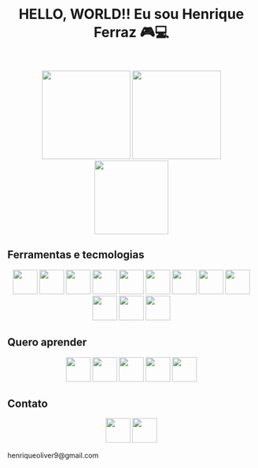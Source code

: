 <br />
<p align="center">
  <h1 align="center">HELLO, WORLD!! Eu sou Henrique Ferraz 🎮💻</h1>
 <br />
  <p align="center">
     <img height="180em" src="https://github-readme-stats.vercel.app/api?username=henriqueferrazo&show_icons=true&theme=tokyonight">
     <img height="180em" src="https://github-readme-stats.vercel.app/api/top-langs/?username=henriqueferrazo&layout=compact)]  (https://github.com/henriqueferrazo/github-readme-stats&theme=tokyonight">
     <img  width="150em" heigth="150em" src="Sem Título-3.png">
 </p>
 
## Ferramentas e tecmologias
  <p align="center">
  <img width="50em" heigth="50em" src="https://cdn.jsdelivr.net/gh/devicons/devicon/icons/javascript/javascript-plain.svg" />
  <img width="50em" heigth="50em" src="https://cdn.jsdelivr.net/gh/devicons/devicon/icons/mysql/mysql-plain-wordmark.svg" />
  <img width="50em" heigth="50em" src="https://cdn.jsdelivr.net/gh/devicons/devicon/icons/bootstrap/bootstrap-plain-wordmark.svg" />
  <img width="50em" heigth="50em" src="https://cdn.jsdelivr.net/gh/devicons/devicon/icons/git/git-plain.svg" />
  <img width="50em" heigth="50em" src="https://cdn.jsdelivr.net/gh/devicons/devicon/icons/visualstudio/visualstudio-plain.svg">
  <img width="50em" heigth="50em" src="https://cdn.jsdelivr.net/gh/devicons/devicon/icons/react/react-original.svg" />
  <img width="50em" heigth="50em" src="https://cdn.jsdelivr.net/gh/devicons/devicon/icons/nodejs/nodejs-plain.svg" />
  <img width="50em" heigth="50em" src="https://cdn.jsdelivr.net/gh/devicons/devicon/icons/git/git-original.svg" />
  <img width="50em" heigth="50em" src="https://cdn.jsdelivr.net/gh/devicons/devicon/icons/github/github-original.svg" />
  <img width="50em" heigth="50em" src="https://cdn.jsdelivr.net/gh/devicons/devicon/icons/linux/linux-original.svg" />
  <img width="50em" heigth="50em" src="https://cdn.jsdelivr.net/gh/devicons/devicon/icons/babel/babel-original.svg" />
  <img width="50em" heigth="50em" src="https://cdn.jsdelivr.net/gh/devicons/devicon/icons/ubuntu/ubuntu-plain.svg" />                  
  </p>
 
## Quero aprender
 <p align="center">
 <img width="50em" heigth="50em" src="https://cdn.jsdelivr.net/gh/devicons/devicon/icons/csharp/csharp-original.svg" />
 <img width="50em" heigth="50em" src="https://cdn.jsdelivr.net/gh/devicons/devicon/icons/dotnetcore/dotnetcore-original.svg" />
 <img width="50em" heigth="50em" src="https://cdn.jsdelivr.net/gh/devicons/devicon/icons/python/python-original.svg" />
 <img width="50em" heigth="50em" src="https://cdn.jsdelivr.net/gh/devicons/devicon/icons/docker/docker-original.svg" />
 <img width="50em" heigth="50em" src="https://cdn.jsdelivr.net/gh/devicons/devicon/icons/mongodb/mongodb-original.svg" />
</p>


## Contato 
 <p align="center">
 <a href="https://www.linkedin.com/in/henrique-ferraz-a46123219/"><img width="50em" heigth="50em" src="https://cdn.jsdelivr.net/gh/devicons/devicon/icons/linkedin/linkedin-original.svg" /></a> 
<img width="50em" heigth="50em" src="https://cdn-icons-png.flaticon.com/512/281/281769.png">
  <p>henriqueoliver9@gmail.com</p>
 </p>
